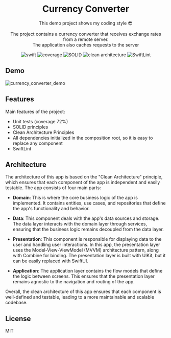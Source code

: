 
<div align="center">

  <h1 style="border-bottom: none">
      <b>Currency Converter</b>
  </h1>
  
  <p>
    This demo project shows my coding style 😎 <br /><br />
    The project contains a currency converter that receives exchange rates from a remote server.<br /> The application also caches requests to the server
  </p>
</div>
<div align="center">

![swift](https://img.shields.io/badge/SWIFT-ff3d29)
![coverage](https://img.shields.io/badge/COVERAGE-72%25-green)
![SOLID](https://img.shields.io/badge/SOLID-f0207a)
![clean architecture](https://img.shields.io/badge/CLEAN%20ARCHITECTURE-657cee)
![SwiftLint](https://img.shields.io/badge/SwiftLint-9400FF)

</div>

## Demo


![currency_converter_demo](https://github.com/azat-dev/CurrencyConverter/assets/19716946/be1fd4ea-8f72-46c1-a5dd-5ade40a35f57)


## Features

Main features of the project:

- Unit tests (coverage 72%)
- SOLID principles
- Clean Architecture Principles
- All dependencies initialized in the composition root, so it is easy to replace any component
- SwiftLint

## Architecture

The architecture of this app is based on the "Clean Architecture" principle, which ensures that each component of the app is independent and easily testable. The app consists of four main parts:

- **Domain**: This is where the core business logic of the app is implemented. It contains entities, use cases, and repositories that define the app's functionality and behavior.

- **Data**: This component deals with the app's data sources and storage. The data layer interacts with the domain layer through services, ensuring that the business logic remains decoupled from the data layer.

- **Presentation**: This component is responsible for displaying data to the user and handling user interactions. In this app, the presentation layer uses the Model-View-ViewModel (MVVM) architecture pattern, along with Combine for binding. The presentation layer is built with UIKit, but it can be easily replaced with SwiftUI.

- **Application**: The application layer contains the flow models that define the logic between screens. This ensures that the presentation layer remains agnostic to the navigation and routing of the app.

Overall, the clean architecture of this app ensures that each component is well-defined and testable, leading to a more maintainable and scalable codebase.

## License

MIT

